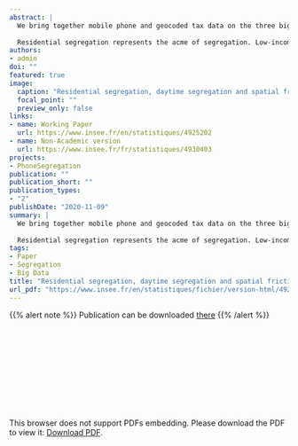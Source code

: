 ```yaml
---
abstract: |
  We bring together mobile phone and geocoded tax data on the three biggest French cities to shed a new light on segregation that accounts for population flows. Mobility being a key factor to reduce spatial segregation, we build a gravity model on an unprecedent scale to estimate the heterogeneity in travel costs.
  
  Residential segregation represents the acme of segregation. Low-income people spread more than high-income people during the day. Distance plays a key role to limit population flows. Low-income people live in neighbourhoods where the spatial frictions are strongest.
authors:
- admin
doi: ""
featured: true
image:
  caption: "Residential segregation, daytime segregation and spatial frictions: an analysis from mobile phone data"
  focal_point: ""
  preview_only: false
links:
- name: Working Paper
  url: https://www.insee.fr/en/statistiques/4925202
- name: Non-Academic version
  url: https://www.insee.fr/fr/statistiques/4930403
projects:
- PhoneSegregation
publication: ""
publication_short: ""
publication_types:
- "2"
publishDate: "2020-11-09"
summary: |
  We bring together mobile phone and geocoded tax data on the three biggest French cities to shed a new light on segregation that accounts for population flows. Mobility being a key factor to reduce spatial segregation, we build a gravity model on an unprecedent scale to estimate the heterogeneity in travel costs.
  
  Residential segregation represents the acme of segregation. Low-income people spread more than high-income people during the day. Distance plays a key role to limit population flows. Low-income people live in neighbourhoods where the spatial frictions are strongest.
tags:
- Paper
- Segregation
- Big Data
title: "Residential segregation, daytime segregation and spatial frictions: an analysis from mobile phone data"
url_pdf: "https://www.insee.fr/en/statistiques/fichier/version-html/4925202/G2020-12.pdf"
---
```


<!------ AUTRES OPTIONS POSSIBLES
url_code: '#'
url_dataset: '#'
url_pdf: "https://www.cairn.info/revue-idees-economiques-et-sociales-2015-2-page-14.htm"
url_poster: '#'
url_project: ""
url_slides: ""
url_source: '#'
url_video: '#'
slides: example
------>

{{% alert note %}}
Publication can be downloaded [there](https://www.insee.fr/en/statistiques/fichier/version-html/4925202/G2020-12.pdf)
{{% /alert %}}

<object data="/pdf/WPsegregation/G2020-12.pdf" type="application/pdf" width="700px" height="700px">
    <embed src="/pdf/WPsegregation/G2020-12.pdf">
        <p>This browser does not support PDFs embedding. Please download the PDF to view it: <a href="https://www.insee.fr/en/statistiques/fichier/version-html/4925202/G2020-12.pdf">Download PDF</a>.</p>
    </embed>
</object>



<!----
Supplementary notes can be added here, including [code and math](https://sourcethemes.com/academic/docs/writing-markdown-latex/).
------>